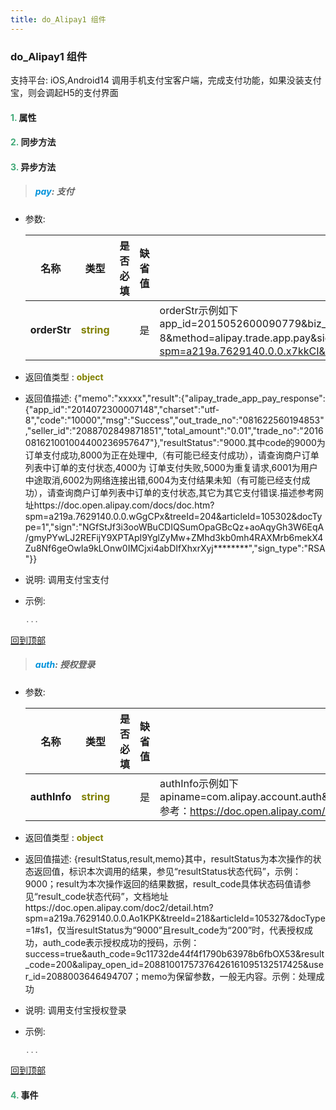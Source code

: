 ```yaml
---
title: do_Alipay1 组件
---
```


### do_Alipay1 组件

 支持平台: iOS,Android14
 调用手机支付宝客户端，完成支付功能，如果没装支付宝，则会调起H5的支付界面

#### <font color ='#40A977'>**1.**</font> 属性

#### <font color ='#40A977'>**2.**</font> 同步方法

#### <font color ='#40A977'>**3.**</font> 异步方法

>##### <font color ='#0092db'>**pay**</font>: 支付

- 参数:

  名称 | 类型 |是否必填|缺省值|说明
  ---- |-------------  |--------------|--------|------
  **orderStr** |<font color ='#808000'>**string**</font> |  | 是|orderStr示例如下app_id=2015052600090779&biz_content=%7B%22timeout_express%22%3A%2230m%22%2C%22seller_id%22%3A%22%22%2C%22product_code%22%3A%22QUICK_MSECURITY_PAY%22%2C%22total_amount%22%3A%220.02%22%2C%22subject%22%3A%221%22%2C%22body%22%3A%22%E6%88%91%E6%98%AF%E6%B5%8B%E8%AF%95%E6%95%B0%E6%8D%AE%22%2C%22out_trade_no%22%3A%22314VYGIAGG7ZOYY%22%7D&charset=utf-8&method=alipay.trade.app.pay&sign_type=RSA&timestamp=2016-08-15%2012%3A12%3A15&version=1.0&sign=MsbylYkCzlfYLy9PeRwUUIg9nZPeN9SfXPNavUCroGKR5Kqvx0nEnd3eRmKxJuthNUx4ERCXe552EV9PfwexqW%2B1wbKOdYtDIb4%2B7PL3Pc94RZL0zKaWcaY3tSL89%2FuAVUsQuFqEJdhIukuKygrXucvejOUgTCfoUdwTi7z%2BZzQ%3D参数说明见 https://doc.open.alipay.com/doc2/detail.htm?spm=a219a.7629140.0.0.x7kkCI&treeId=204&articleId=105465&docType=1
- 返回值类型 : <font color ='#808000'>**object**</font>
- 返回值描述: {"memo":"xxxxx","result":{"alipay_trade_app_pay_response":{"app_id":"2014072300007148","charset":"utf-8","code":"10000","msg":"Success","out_trade_no":"081622560194853","seller_id":"2088702849871851","total_amount":"0.01","trade_no":"2016081621001004400236957647"},"resultStatus":"9000.其中code的9000为订单支付成功,8000为正在处理中,（有可能已经支付成功），请查询商户订单列表中订单的支付状态,4000为 订单支付失败,5000为重复请求,6001为用户中途取消,6002为网络连接出错,6004为支付结果未知（有可能已经支付成功），请查询商户订单列表中订单的支付状态,其它为其它支付错误.描述参考网址https://doc.open.alipay.com/docs/doc.htm?spm=a219a.7629140.0.0.wGgCPx&treeId=204&articleId=105302&docType=1","sign":"NGfStJf3i3ooWBuCDIQSumOpaGBcQz+aoAqyGh3W6EqA/gmyPYwLJ2REFijY9XPTApI9YglZyMw+ZMhd3kb0mh4RAXMrb6mekX4Zu8Nf6geOwIa9kLOnw0IMCjxi4abDIfXhxrXyj********","sign_type":"RSA"}}
- 说明: 调用支付宝支付
- 示例:

  ```javascript
  ...

  ```

[回到顶部](#top)

>##### <font color ='#0092db'>**auth**</font>: 授权登录

- 参数:

  名称 | 类型 |是否必填|缺省值|说明
  ---- |-------------  |--------------|--------|------
  **authInfo** |<font color ='#808000'>**string**</font> |  | 是|authInfo示例如下apiname=com.alipay.account.auth&app_id=xxxxx&app_name=mc&auth_type=AUTHACCOUNT&biz_type=openservice&method=alipay.open.auth.sdk.code.get&pid=xxxxx&product_id=APP_FAST_LOGIN&scope=kuaijie&sign_type=RSA2&target_id=20141225xxxx&sign=fMcp4GtiM6rxSIeFnJCVePJKV43eXrUP86CQgiLhDHH2u%2FdN75eEvmywc2ulkm7qKRetkU9fbVZtJIqFdMJcJ9Yp%2BJI%2FF%2FpESafFR6rB2fRjiQQLGXvxmDGVMjPSxHxVtIqpZy5FDoKUSjQ2%2FILDKpu3%2F%2BtAtm2jRw1rUoMhgt0%3D 参考：https://doc.open.alipay.com/docs/doc.htm?spm=a219a.7629140.0.0.GRGqgT&treeId=218&articleId=105325&docType=1
- 返回值类型 : <font color ='#808000'>**object**</font>
- 返回值描述: {resultStatus,result,memo}其中，resultStatus为本次操作的状态返回值，标识本次调用的结果，参见“resultStatus状态代码”，示例：9000；result为本次操作返回的结果数据，result_code具体状态码值请参见“result_code状态代码”，文档地址https://doc.open.alipay.com/doc2/detail.htm?spm=a219a.7629140.0.0.Ao1KPK&treeId=218&articleId=105327&docType=1#s1，仅当resultStatus为“9000”且result_code为“200”时，代表授权成功，auth_code表示授权成功的授码，示例：success=true&auth_code=9c11732de44f4f1790b63978b6fbOX53&result_code=200&alipay_open_id=20881001757376426161095132517425&user_id=2088003646494707；memo为保留参数，一般无内容。示例：处理成功
- 说明: 调用支付宝授权登录
- 示例:

  ```javascript
  ...

  ```

[回到顶部](#top)


#### <font color ='#40A977'>**4.**</font> 事件


